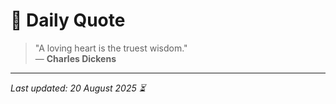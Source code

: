# 📜 Daily Quote

> "A loving heart is the truest wisdom."  
> — **Charles Dickens**

---

_Last updated: 20 August 2025 ⏳_
